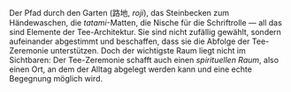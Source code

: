 Der Pfad durch den Garten (路地, *roji*), das Steinbecken zum Händewaschen, die *tatami*-Matten, die Nische für die Schriftrolle — all das sind Elemente der Tee-Architektur. Sie sind nicht zufällig gewählt, sondern aufeinander abgestimmt und beschaffen, dass sie die Abfolge der Tee-Zeremonie unterstützen. Doch der wichtigste Raum liegt nicht im Sichtbaren: Der Tee-Zeremonie schafft auch einen *spirituellen Raum*, also einen Ort, an dem der Alltag abgelegt werden kann und eine echte Begegnung möglich wird.
